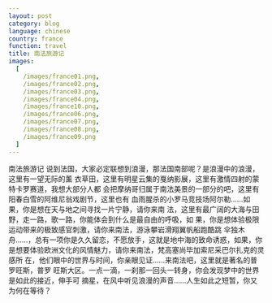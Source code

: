 ```yaml
---
layout: post
category: blog
language: chinese
country: france
function: travel
title: 南法旅游记
images:
  [
    /images/france01.png,
    /images/france02.png,
    /images/france03.png,
    /images/france04.png,
    /images/france10.png,
    /images/france06.png,
    /images/france07.png,
    /images/france08.png,
    /images/france09.png
  ]
---
```


南法旅游记
说到法国，大家必定联想到浪漫，那法国南部呢？是浪漫中的浪漫，这里有一望无际的薰
衣草田，这里有明星云集的戛纳影展，这里有激情四射的蒙特卡罗赛道，我想大部分人都
会把摩纳哥归属于南法美景的一部分的吧，这里有阳春白雪的阿维尼翁戏剧节，这里也有
血雨腥杀的小罗马竞技场阿尔勒……如果，你是想在天与地之间寻找一片宁静，请你来南
法，这里有最广阔的大海与田野，走一路，歌一路，你能体会到什么是最自由的呼吸，如
果，你是想体验极限运动带来的极致感官刺激，请你来南法，游泳攀岩滑翔翼帆船跑酷跳
伞独木舟……，总有一项你是久久留恋，不愿放手，这就是地中海的致命诱惑，如果，你
是想要体验欧洲文化的风情魅力，请你来南法，梵高塞尚毕加索尼采巴尔扎克的灵感所
在，他们眼中的世界与时间，你亲眼见证……来南法吧，这里就是著名的普罗旺斯，普罗
旺斯大区。一点一滴，一刹那一回头一转身，你会发现梦中的世界是如此的接近，伸手可
摘星，在风中听见浪漫的声音……人生如此之短暂，你又为何在等待？